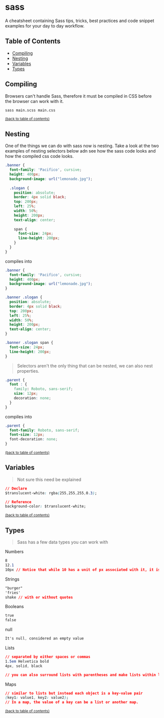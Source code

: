 # sass

A cheatsheet containing Sass tips, tricks, best practices and code
snippet examples for your day to day workflow.

## Table of Contents

- [Compiling](#compiling)
- [Nesting](#nesting)
- [Variables](#variables)
- [Types](#types)

## Compiling

Browsers can't handle Sass, therefore it must be compiled in CSS before the browser can work with it.

```bash
sass main.scss main.css
```

<sup>[(back to table of contents)](#table-of-contents)</sup>

## Nesting

One of the things we can do with sass now is nesting. Take a look at the two examples of nesting selectors below adn see how the sass code looks and how the compiled css code looks.

```css
.banner {
  font-family: 'Pacifico', cursive;
  height: 400px;
  background-image: url("lemonade.jpg");
  
  .slogan {
    position: absolute;
    border: 4px solid black;
    top: 200px;
    left: 25%;
    width: 50%;
    height: 200px;
    text-align: center;
    
    span {
      font-size: 24px;
      line-height: 200px;
    }
  }
} 
```

compiles into

```css
.banner {
  font-family: 'Pacifico', cursive;
  height: 400px;
  background-image: url("lemonade.jpg");
}

.banner .slogan {
  position: absolute;
  border: 4px solid black;
  top: 200px;
  left: 25%;
  width: 50%;
  height: 200px;
  text-align: center;
}

.banner .slogan span {
  font-size: 24px;
  line-height: 200px;
}
```

> Selectors aren't the only thing that can be nested, we can also nest properties.

```css
.parent {
  font : {
    family: Roboto, sans-serif;
    size: 12px;
    decoration: none;
  }
}
```

compiles into

```css
.parent {
  font-family: Roboto, sans-serif;
  font-size: 12px;
  font-decoration: none;
}
```

<sup>[(back to table of contents)](#table-of-contents)</sup>

## Variables

> Not sure this need be explained

```css
// Declare
$translucent-white: rgba(255,255,255,0.3);

// Reference
background-color: $translucent-white;
```

<sup>[(back to table of contents)](#table-of-contents)</sup>

## Types

> Sass has a few data types you can work with

Numbers

```css
8
12.1
10px // Notice that while 10 has a unit of px associated with it, it is still considered a number
```

Strings

```css
"burger"
'fries'
shake // with or without quotes
```

Booleans

```css
true
false
```

null

```css
It's null, considered an empty value
```

Lists

```css
// separated by either spaces or commas
1.5em Helvetica bold
4px, solid, black

// you can also surround lists with parentheses and make lists within lists
```

Maps

```css
// similar to lists but instead each object is a key-value pair
(key1: value1, key2: value2);
// In a map, the value of a key can be a list or another map.
```

<sup>[(back to table of contents)](#table-of-contents)</sup>
